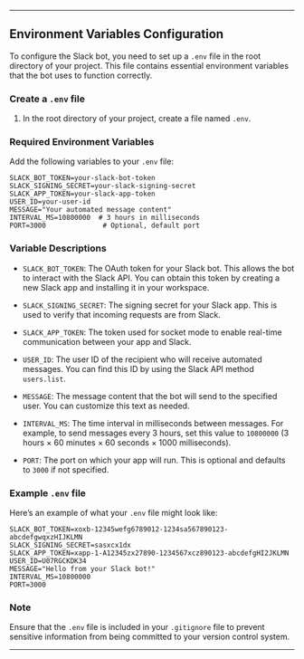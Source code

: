 
---

## Environment Variables Configuration

To configure the Slack bot, you need to set up a `.env` file in the root directory of your project. This file contains essential environment variables that the bot uses to function correctly.

### Create a `.env` file

1. In the root directory of your project, create a file named `.env`.

### Required Environment Variables

Add the following variables to your `.env` file:

```plaintext
SLACK_BOT_TOKEN=your-slack-bot-token
SLACK_SIGNING_SECRET=your-slack-signing-secret
SLACK_APP_TOKEN=your-slack-app-token
USER_ID=your-user-id
MESSAGE="Your automated message content"
INTERVAL_MS=10800000  # 3 hours in milliseconds
PORT=3000              # Optional, default port
```

### Variable Descriptions

- `SLACK_BOT_TOKEN`: The OAuth token for your Slack bot. This allows the bot to interact with the Slack API. You can obtain this token by creating a new Slack app and installing it in your workspace.
  
- `SLACK_SIGNING_SECRET`: The signing secret for your Slack app. This is used to verify that incoming requests are from Slack.

- `SLACK_APP_TOKEN`: The token used for socket mode to enable real-time communication between your app and Slack.

- `USER_ID`: The user ID of the recipient who will receive automated messages. You can find this ID by using the Slack API method `users.list`.

- `MESSAGE`: The message content that the bot will send to the specified user. You can customize this text as needed.

- `INTERVAL_MS`: The time interval in milliseconds between messages. For example, to send messages every 3 hours, set this value to `10800000` (3 hours × 60 minutes × 60 seconds × 1000 milliseconds).

- `PORT`: The port on which your app will run. This is optional and defaults to `3000` if not specified.

### Example `.env` file

Here’s an example of what your `.env` file might look like:

```plaintext
SLACK_BOT_TOKEN=xoxb-12345wefg6789012-1234sa567890123-abcdefgwqxzHIJKLMN
SLACK_SIGNING_SECRET=sasxcx1dx
SLACK_APP_TOKEN=xapp-1-A12345zx27890-1234567xcz890123-abcdefgHI2JKLMN
USER_ID=U07RGCKDK34
MESSAGE="Hello from your Slack bot!"
INTERVAL_MS=10800000
PORT=3000
```

### Note

Ensure that the `.env` file is included in your `.gitignore` file to prevent sensitive information from being committed to your version control system.

---
